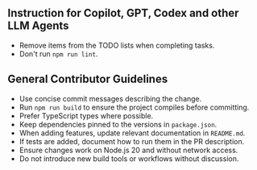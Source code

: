 ## Instruction for Copilot, GPT, Codex and other LLM Agents

* Remove items from the TODO lists when completing tasks.
* Don't run `npm run lint`.

## General Contributor Guidelines

* Use concise commit messages describing the change.
* Run `npm run build` to ensure the project compiles before committing.
* Prefer TypeScript types where possible.
* Keep dependencies pinned to the versions in `package.json`.
* When adding features, update relevant documentation in `README.md`.
* If tests are added, document how to run them in the PR description.
* Ensure changes work on Node.js 20 and without network access.
* Do not introduce new build tools or workflows without discussion.
